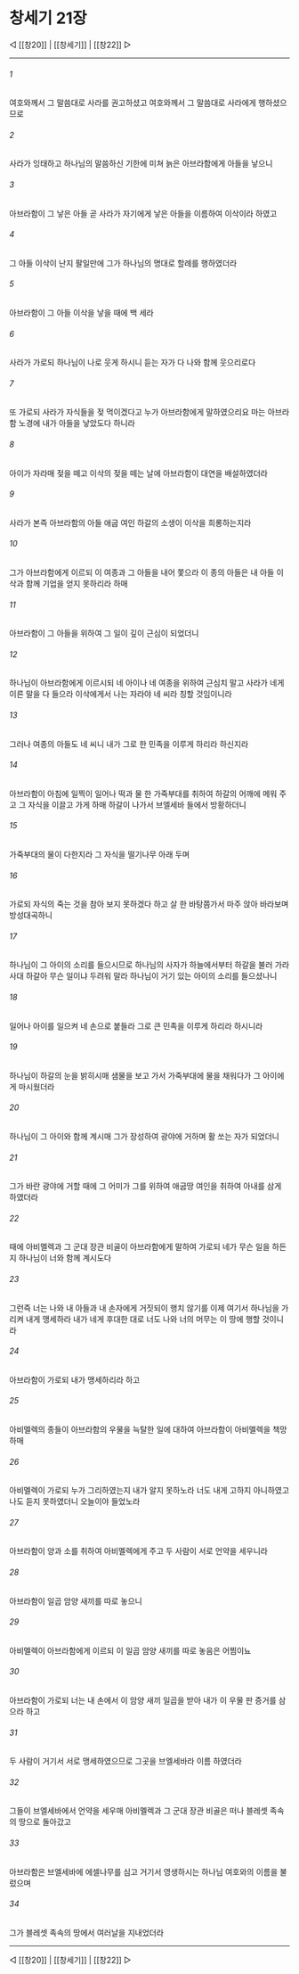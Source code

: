 # 창세기 21장

◁ [[창20]] | [[창세기]] | [[창22]] ▷
***

###### 1
여호와께서 그 말씀대로 사라를 권고하셨고 여호와께서 그 말씀대로 사라에게 행하셨으므로

###### 2
사라가 잉태하고 하나님의 말씀하신 기한에 미쳐 늙은 아브라함에게 아들을 낳으니

###### 3
아브라함이 그 낳은 아들 곧 사라가 자기에게 낳은 아들을 이름하여 이삭이라 하였고

###### 4
그 아들 이삭이 난지 팔일만에 그가 하나님의 명대로 할례를 행하였더라

###### 5
아브라함이 그 아들 이삭을 낳을 때에 백 세라

###### 6
사라가 가로되 하나님이 나로 웃게 하시니 듣는 자가 다 나와 함께 웃으리로다

###### 7
또 가로되 사라가 자식들을 젖 먹이겠다고 누가 아브라함에게 말하였으리요 마는 아브라함 노경에 내가 아들을 낳았도다 하니라

###### 8
아이가 자라매 젖을 떼고 이삭의 젖을 떼는 날에 아브라함이 대연을 배설하였더라

###### 9
사라가 본즉 아브라함의 아들 애굽 여인 하갈의 소생이 이삭을 희롱하는지라

###### 10
그가 아브라함에게 이르되 이 여종과 그 아들을 내어 쫓으라 이 종의 아들은 내 아들 이삭과 함께 기업을 얻지 못하리라 하매

###### 11
아브라함이 그 아들을 위하여 그 일이 깊이 근심이 되었더니

###### 12
하나님이 아브라함에게 이르시되 네 아이나 네 여종을 위하여 근심치 말고 사라가 네게 이른 말을 다 들으라 이삭에게서 나는 자라야 네 씨라 칭할 것임이니라

###### 13
그러나 여종의 아들도 네 씨니 내가 그로 한 민족을 이루게 하리라 하신지라

###### 14
아브라함이 아침에 일찍이 일어나 떡과 물 한 가죽부대를 취하여 하갈의 어깨에 메워 주고 그 자식을 이끌고 가게 하매 하갈이 나가서 브엘세바 들에서 방황하더니

###### 15
가죽부대의 물이 다한지라 그 자식을 떨기나무 아래 두며

###### 16
가로되 자식의 죽는 것을 참아 보지 못하겠다 하고 살 한 바탕쯤가서 마주 앉아 바라보며 방성대곡하니

###### 17
하나님이 그 아이의 소리를 들으시므로 하나님의 사자가 하늘에서부터 하갈을 불러 가라사대 하갈아 무슨 일이냐 두려워 말라 하나님이 거기 있는 아이의 소리를 들으셨나니

###### 18
일어나 아이를 일으켜 네 손으로 붙들라 그로 큰 민족을 이루게 하리라 하시니라

###### 19
하나님이 하갈의 눈을 밝히시매 샘물을 보고 가서 가죽부대에 물을 채워다가 그 아이에게 마시웠더라

###### 20
하나님이 그 아이와 함께 계시매 그가 장성하여 광야에 거하며 활 쏘는 자가 되었더니

###### 21
그가 바란 광야에 거할 때에 그 어미가 그를 위하여 애굽땅 여인을 취하여 아내를 삼게 하였더라

###### 22
때에 아비멜렉과 그 군대 장관 비골이 아브라함에게 말하여 가로되 네가 무슨 일을 하든지 하나님이 너와 함께 계시도다

###### 23
그런즉 너는 나와 내 아들과 내 손자에게 거짓되이 행치 않기를 이제 여기서 하나님을 가리켜 내게 맹세하라 내가 네게 후대한 대로 너도 나와 너의 머무는 이 땅에 행할 것이니라

###### 24
아브라함이 가로되 내가 맹세하리라 하고

###### 25
아비멜렉의 종들이 아브라함의 우물을 늑탈한 일에 대하여 아브라함이 아비멜렉을 책망하매

###### 26
아비멜렉이 가로되 누가 그리하였는지 내가 알지 못하노라 너도 내게 고하지 아니하였고 나도 듣지 못하였더니 오늘이야 들었노라

###### 27
아브라함이 양과 소를 취하여 아비멜렉에게 주고 두 사람이 서로 언약을 세우니라

###### 28
아브라함이 일곱 암양 새끼를 따로 놓으니

###### 29
아비멜렉이 아브라함에게 이르되 이 일곱 암양 새끼를 따로 놓음은 어찜이뇨

###### 30
아브라함이 가로되 너는 내 손에서 이 암양 새끼 일곱을 받아 내가 이 우물 판 증거를 삼으라 하고

###### 31
두 사람이 거기서 서로 맹세하였으므로 그곳을 브엘세바라 이름 하였더라

###### 32
그들이 브엘세바에서 언약을 세우매 아비멜렉과 그 군대 장관 비골은 떠나 블레셋 족속의 땅으로 돌아갔고

###### 33
아브라함은 브엘세바에 에셀나무를 심고 거기서 영생하시는 하나님 여호와의 이름을 불렀으며

###### 34
그가 블레셋 족속의 땅에서 여러날을 지내었더라

***
◁ [[창20]] | [[창세기]] | [[창22]] ▷